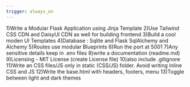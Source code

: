 ```yaml
---
trigger: always_on
---
```


1)Write a Modular Flask Application using Jinja Template
2)Use Tailwind CSS CDN and DaisyUI CDN as well for building frontend
3)Build a cool moden UI Templates
4)Database : Sqlite and Flask SqlAlchemy and Alchemy
5)Routes use modular Blueprints
6)Run the port at 5001
7)Any sensitive details keep in .env files
8)write a documentation (readme.md)
9)Licensing - MIT License (create License file) 
10)also include .gitignore
11)Write an CSS files/JS only in static (CSS/JS) folder. Avoid writing inline CSS and JS
12)Write the base.html with headers, footers, menu
13)Toggle between light and dark themes